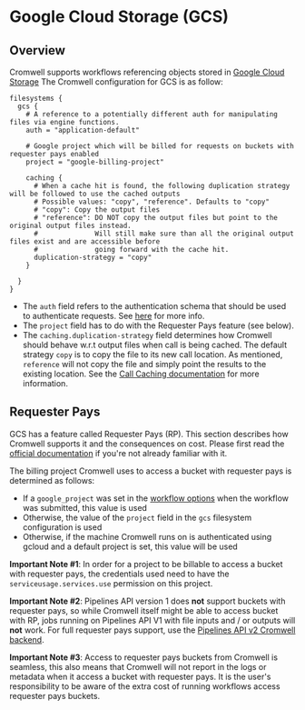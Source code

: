 # Google Cloud Storage (GCS)

## Overview 

Cromwell supports workflows referencing objects stored in [Google Cloud Storage](https://cloud.google.com/storage/)
The Cromwell configuration for GCS is as follow:

```hocon
filesystems {
  gcs {
    # A reference to a potentially different auth for manipulating files via engine functions.
    auth = "application-default"

    # Google project which will be billed for requests on buckets with requester pays enabled
    project = "google-billing-project"

    caching {
      # When a cache hit is found, the following duplication strategy will be followed to use the cached outputs
      # Possible values: "copy", "reference". Defaults to "copy"
      # "copy": Copy the output files
      # "reference": DO NOT copy the output files but point to the original output files instead.
      #              Will still make sure than all the original output files exist and are accessible before
      #              going forward with the cache hit.
      duplication-strategy = "copy"
    }
  
  }
}
```

- The `auth` field refers to the authentication schema that should be used to authenticate requests. See [here](../backends/Google.md) for more info.
- The `project` field has to do with the Requester Pays feature (see below).
- The `caching.duplication-strategy` field determines how Cromwell should behave w.r.t output files when call is being cached. The default strategy `copy` is to copy the file to its new call location. As mentioned, `reference` will not copy the file and simply point the results to the existing location.
See the [Call Caching documentation](../CallCaching.md) for more information.

## Requester Pays

GCS has a feature called Requester Pays (RP). This section describes how Cromwell supports it and the consequences on cost. Please first read the [official documentation](https://cloud.google.com/storage/docs/requester-pays) if you're not already familiar with it.

The billing project Cromwell uses to access a bucket with requester pays is determined as follows:

- If a `google_project` was set in the [workflow options](../wf_options/Google.md) when the workflow was submitted, this value is used
- Otherwise, the value of the `project` field in the `gcs` filesystem configuration is used
- Otherwise, if the machine Cromwell runs on is authenticated using gcloud and a default project is set, this value will be used

**Important Note #1**: In order for a project to be billable to access a bucket with requester pays, the credentials used need to have the `serviceusage.services.use` permission on this project. 

**Important Note #2**: Pipelines API version 1 does **not** support buckets with requester pays, so while Cromwell itself might be able to access bucket with RP, jobs running on Pipelines API V1 with file inputs and / or outputs will **not** work.
For full requester pays support, use the [Pipelines API v2 Cromwell backend](https://github.com/broadinstitute/cromwell/blob/develop/CHANGELOG.md#pipelines-api-v2). 

**Important Note #3**: Access to requester pays buckets from Cromwell is seamless, this also means that Cromwell will not report in the logs or metadata when it access a bucket with requester pays. It is the user's responsibility to be aware of the extra cost of running workflows access requester pays buckets.
